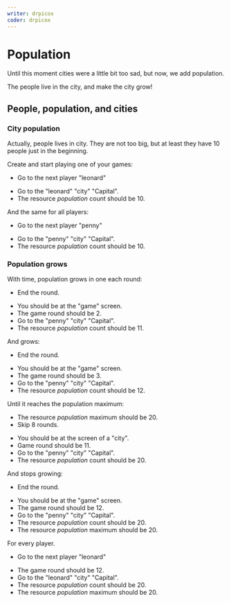 ```yaml
---
writer: drpicox
coder: drpicox
---
```

# Population

Until this moment cities were a little bit too sad,
but now, we add population.

The people live in the city, and make the city grow!

## People, population, and cities

### City population

Actually, people lives in city. They are not too big,
but at least they have 10 people just in the beginning.

Create and start playing one of your games: 

 * Go to the next player "leonard"
 <!-- SNAPSHOT status=200 -->
 * Go to the "leonard" "city" "Capital".
 * The resource _population_ count should be 10.

And the same for all players:

 * Go to the next player "penny"
 <!-- SNAPSHOT status=200 -->
 * Go to the "penny" "city" "Capital".
 * The resource _population_ count should be 10.

### Population grows

With time, population grows in one each round:

 * End the round.
 <!-- SNAPSHOT status=200 -->
 * You should be at the "game" screen.
 * The game round should be 2.
 * Go to the "penny" "city" "Capital".
 * The resource _population_ count should be 11.

And grows:

 * End the round.
 <!-- SNAPSHOT status=200 -->
 * You should be at the "game" screen.
 * The game round should be 3.
 * Go to the "penny" "city" "Capital".
 * The resource _population_ count should be 12.

Until it reaches the population maximum:

 * The resource _population_ maximum should be 20.
 * Skip 8 rounds.
 <!-- SNAPSHOT status=200 -->  
 * You should be at the screen of a "city".
 * Game round should be 11.
 * Go to the "penny" "city" "Capital".
 * The resource _population_ count should be 20.

And stops growing:

 * End the round.
 <!-- SNAPSHOT status=200 -->
 * You should be at the "game" screen.
 * The game round should be 12.
 * Go to the "penny" "city" "Capital".
 * The resource _population_ count should be 20.
 * The resource _population_ maximum should be 20.

For every player.

 * Go to the next player "leonard"
 <!-- SNAPSHOT status=200 -->
 * The game round should be 12.
 * Go to the "leonard" "city" "Capital".
 * The resource _population_ count should be 20.
 * The resource _population_ maximum should be 20.





